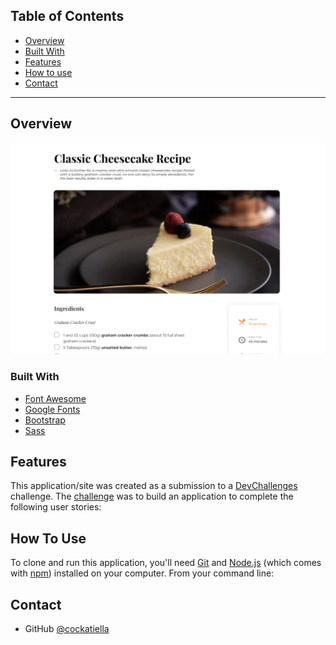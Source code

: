 



## Table of Contents

- [Overview](#overview)
- [Built With](#built-with)
- [Features](#features)
- [How to use](#how-to-use)
- [Contact](#contact)


---

## Overview

![screenshot]( ./picture-preview.png)


### Built With



- [Font Awesome](https://fontawesome.com/)
- [Google Fonts](https://fonts.google.com/)
- [Bootstrap](https://getbootstrap.com/)
- [Sass](https://sass-lang.com/)

## Features


This application/site was created as a submission to a [DevChallenges](https://devchallenges.io/challenges) challenge. The [challenge](https://devchallenges.io/challenges/TtUjDt19eIHxNQ4n5jps) was to build an application to complete the following user stories:



## How To Use

To clone and run this application, you'll need [Git](https://git-scm.com) and [Node.js](https://nodejs.org/en/download/) (which comes with [npm](http://npmjs.com)) installed on your computer. From your command line:


## Contact

- GitHub [@cockatiella](https://github.com/cockatiella)

